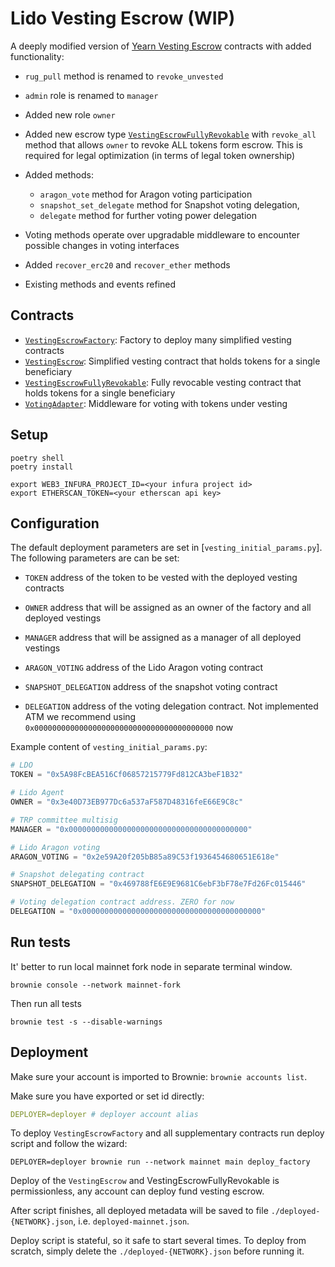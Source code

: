# Lido Vesting Escrow (WIP)

A deeply modified version of [Yearn Vesting Escrow](https://github.com/banteg/yearn-vesting-escrow) contracts with added functionality:
- `rug_pull` method is renamed to `revoke_unvested`
- `admin` role is renamed to `manager`
- Added new role `owner`
- Added new escrow type [`VestingEscrowFullyRevokable`](contracts/VestingEscrowFullyRevokable.vy) with `revoke_all` method that allows `owner` to revoke ALL tokens form escrow. This is required for legal optimization (in terms of legal token ownership) 
- Added methods:
    - `aragon_vote` method for Aragon voting participation
    - `snapshot_set_delegate` method for Snapshot voting delegation,
    - `delegate` method for further voting power delegation 
    
- Voting methods operate over upgradable middleware to encounter possible changes in voting interfaces
- Added `recover_erc20` and `recover_ether` methods
- Existing methods and events refined

## Contracts

- [`VestingEscrowFactory`](contracts/VestingEscrowFactory.vy): Factory to deploy many simplified vesting contracts
- [`VestingEscrow`](contracts/VestingEscrow.vy): Simplified vesting contract that holds tokens for a single beneficiary
- [`VestingEscrowFullyRevokable`](contracts/VestingEscrowFullyRevokable.vy): Fully revocable vesting contract that holds tokens for a single beneficiary
- [`VotingAdapter`](contracts/VotingAdapter.vy): Middleware for voting with tokens under vesting

## Setup

```shell
poetry shell
poetry install

export WEB3_INFURA_PROJECT_ID=<your infura project id>
export ETHERSCAN_TOKEN=<your etherscan api key>
```

## Configuration

The default deployment parameters are set in [`vesting_initial_params.py`]. The following parameters are can be set:

- `TOKEN` address of the token to be vested with the deployed vesting contracts

- `OWNER` address that will be assigned as an owner of the factory and all deployed vestings

- `MANAGER` address that will be assigned as a manager of all deployed vestings

- `ARAGON_VOTING` address of the Lido Aragon voting contract

- `SNAPSHOT_DELEGATION` address of the snapshot voting contract

- `DELEGATION` address of the voting delegation contract. Not implemented ATM we recommend using `0x0000000000000000000000000000000000000000` now

Example content of `vesting_initial_params.py`:

```py
# LDO
TOKEN = "0x5A98FcBEA516Cf06857215779Fd812CA3beF1B32"

# Lido Agent
OWNER = "0x3e40D73EB977Dc6a537aF587D48316feE66E9C8c"

# TRP committee multisig
MANAGER = "0x0000000000000000000000000000000000000000"

# Lido Aragon voting
ARAGON_VOTING = "0x2e59A20f205bB85a89C53f1936454680651E618e"

# Snapshot delegating contract
SNAPSHOT_DELEGATION = "0x469788fE6E9E9681C6ebF3bF78e7Fd26Fc015446"

# Voting delegation contract address. ZERO for now
DELEGATION = "0x0000000000000000000000000000000000000000"
```

## Run tests

It' better to run local mainnet fork node in separate terminal window.

```shell
brownie console --network mainnet-fork
```

Then run all tests

```shell
brownie test -s --disable-warnings
```

## Deployment

Make sure your account is imported to Brownie: `brownie accounts list`.

Make sure you have exported or set id directly:

```yaml
DEPLOYER=deployer # deployer account alias
```

To deploy `VestingEscrowFactory` and all supplementary contracts run deploy script and follow the wizard:

```shell
DEPLOYER=deployer brownie run --network mainnet main deploy_factory
```

Deploy of the `VestingEscrow` and VestingEscrowFullyRevokable is permissionless, any account can deploy fund vesting escrow.

After script finishes, all deployed metadata will be saved to file `./deployed-{NETWORK}.json`, i.e. `deployed-mainnet.json`.

Deploy script is stateful, so it safe to start several times. To deploy from scratch, simply delete the `./deployed-{NETWORK}.json` before running it.

